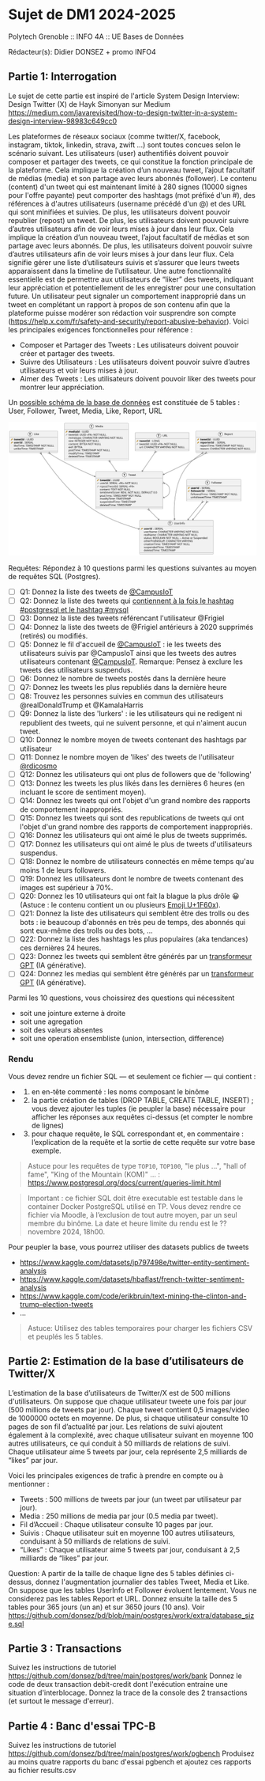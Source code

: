 #  Sujet de DM1 2024-2025

Polytech Grenoble :: INFO 4A :: UE Bases de Données

Rédacteur(s): Didier DONSEZ + promo INFO4

## Partie 1: Interrogation 

Le sujet de cette partie est inspiré de l'article System Design Interview: Design Twitter (X) de Hayk Simonyan sur Medium https://medium.com/javarevisited/how-to-design-twitter-in-a-system-design-interview-98983c649cc0

Les plateformes de réseaux sociaux (comme twitter/X, facebook, instagram, tiktok, linkedin, strava, zwift ...) sont toutes concues selon le scénario suivant. Les utilisateurs (user) authentifiés doivent pouvoir composer et partager des tweets, ce qui constitue la fonction principale de la plateforme. Cela implique la création d’un nouveau tweet, l’ajout facultatif de médias (media) et son partage avec leurs abonnés (follower). Le contenu (content) d'un tweet qui est maintenant limité à 280 signes (10000 signes pour l'offre payante) peut comporter des hashtags (mot préfixé d'un #), des références à d'autres utilisateurs (username précédé d'un @) et des URL qui sont minifiées et suivies. De plus, les utilisateurs doivent pouvoir republier (repost) un tweet. De plus, les utilisateurs doivent pouvoir suivre d’autres utilisateurs afin de voir leurs mises à jour dans leur flux. Cela implique la création d’un nouveau tweet, l’ajout facultatif de médias et son partage avec leurs abonnés. De plus, les utilisateurs doivent pouvoir suivre d’autres utilisateurs afin de voir leurs mises à jour dans leur flux. Cela signifie gérer une liste d’utilisateurs suivis et s’assurer que leurs tweets apparaissent dans la timeline de l’utilisateur. Une autre fonctionnalité essentielle est de permettre aux utilisateurs de “liker” des tweets, indiquant leur appréciation et potentiellement de les enregistrer pour une consultation future. Un utilisateur peut signaler un comportement inapproprié dans un tweet en complétant un rapport à propos de son contenu afin que la plateforme puisse modérer son rédaction voir susprendre son compte (https://help.x.com/fr/safety-and-security/report-abusive-behavior).
Voici les principales exigences fonctionnelles pour référence :
* Composer et Partager des Tweets : Les utilisateurs doivent pouvoir créer et partager des tweets.
* Suivre des Utilisateurs : Les utilisateurs doivent pouvoir suivre d’autres utilisateurs et voir leurs mises à jour.
* Aimer des Tweets : Les utilisateurs doivent pouvoir liker des tweets pour montrer leur appréciation.

Un [possible schéma de la base de données](twitter.plantuml) est constituée de 5 tables : User, Follower, Tweet, Media, Like, Report, URL

![](twitter.svg)

Requêtes: Répondez à 10 questions parmi les questions suivantes au moyen de requêtes SQL (Postgres).
* [ ] Q1: Donnez la liste des tweets de [@CampusIoT](https://twitter.com/CampusIoT)
* [ ] Q2: Donnez la liste des tweets qui [contiennent à la fois le hashtag #postgresql et le hashtag #mysql](https://twitter.com/search?q=%23postgresql%20%23mysql&src=typed_query&f=top)
* [ ] Q3: Donnez la liste des tweets référencant l'utilisateur @Frigiel
* [ ] Q4: Donnez la liste des tweets de @Frigiel antérieurs à 2020 supprimés (retirés) ou modifiés.
* [ ] Q5: Donnez le fil d'accueil de [@CampusIoT](https://twitter.com/CampusIoT) : ie les tweets des utilisateurs suivis par @CampusIoT ainsi que les tweets des autres utilisateurs contenant [@CampusIoT](https://twitter.com/CampusIoT). Remarque: Pensez à exclure les tweets des utilisateurs suspendus.
* [ ] Q6: Donnez le nombre de tweets postés dans la dernière heure
* [ ] Q7: Donnez les tweets les plus republiés dans la dernière heure
* [ ] Q8:  Trouvez les personnes suivies en commun des utilisateurs @realDonaldTrump et @KamalaHarris
* [ ] Q9: Donnez la liste des 'lurkers' : ie les utilisateurs qui ne redigent ni republient des tweets, qui ne suivent personne, et qui n'aiment aucun tweet.
* [ ] Q10: Donnez le nombre moyen de tweets contenant des hashtags par utilisateur
* [ ] Q11: Donnez le nombre moyen de 'likes' des tweets de l'utilisateur [@rdicosmo](https://twitter.com/rdicosmo)
* [ ] Q12: Donnez les utilisateurs qui ont plus de followers que de 'following' 
* [ ] Q13: Donnez les tweets les plus likés dans les dernières 6 heures (en incluant le score de sentiment moyen).
* [ ] Q14: Donnez les tweets qui ont l'objet d'un grand nombre des rapports de comportement inappropriés.
* [ ] Q15: Donnez les tweets qui sont des republications de tweets qui ont l'objet d'un grand nombre des rapports de comportement inappropriés.
* [ ] Q16: Donnez les utilisateurs qui ont aimé le plus de tweets supprimés.
* [ ] Q17: Donnez les utilisateurs qui ont aimé le plus de tweets d'utilisateurs suspendus.
* [ ] Q18: Donnez le nombre de utilisateurs connectés en même temps qu'au moins 1 de leurs followers.
* [ ] Q19: Donnez les utilisateurs dont le nombre de tweets contenant des images est supérieur à 70%.
* [ ] Q20: Donnez les 10 utilisateurs qui ont fait la blague la plus drôle 😀 (Astuce : le contenu contient un ou plusieurs [Emoji U+1F60x](https://fr.wikipedia.org/wiki/%C3%89moji)).
* [ ] Q21: Donnez la liste des utilisateurs qui semblent être des trolls ou des bots : ie beaucoup d'abonnés en très peu de temps, des abonnés qui sont eux-même des trolls ou des bots, ...
* [ ] Q22: Donnez la liste des hashtags les plus populaires (aka tendances) ces dernières 24 heures. 
* [ ] Q23: Donnez les tweets qui semblent être générés par un [transformeur GPT](https://fr.wikipedia.org/wiki/Transformeur) (IA générative).
* [ ] Q24: Donnez les medias qui semblent être générés par un [transformeur GPT](https://fr.wikipedia.org/wiki/Transformeur) (IA générative).

Parmi les 10 questions, vous choissirez des questions qui nécessitent
* soit une jointure externe à droite
* soit une agregation
* soit des valeurs absentes
* soit une operation ensembliste (union, intersection, difference)

### Rendu
Vous devez rendre un fichier SQL — et seulement ce fichier — qui contient :
* 1. en en-tête commenté : les noms composant le binôme
* 2. la partie création de tables (DROP TABLE, CREATE TABLE, INSERT) ; vous devez ajouter les tuples (ie peupler la base) nécessaire pour afficher les réponses aux requêtes ci-dessus (et compter le nombre de lignes)
* 3. pour chaque requête, le SQL correspondant et, en commentaire : l’explication de la requête et la sortie de cette requête sur votre base exemple.

> Astuce pour les requêtes de type `TOP10`, `TOP100`, "le plus ...", "hall of fame", "King of the Mountain (KOM)" ... : https://www.postgresql.org/docs/current/queries-limit.html

> Important : ce fichier SQL doit être executable est testable dans le container Docker PostgreSQL utilisé en TP.
Vous devez rendre ce fichier via Moodle, à l’exclusion de tout autre moyen, par un seul membre du binôme.
La date et heure limite du rendu est le ?? novembre 2024, 18h00.

Pour peupler la base, vous pourrez utiliser des datasets publics de tweets 
* https://www.kaggle.com/datasets/jp797498e/twitter-entity-sentiment-analysis
* https://www.kaggle.com/datasets/hbaflast/french-twitter-sentiment-analysis
* https://www.kaggle.com/code/erikbruin/text-mining-the-clinton-and-trump-election-tweets
* ...

> Astuce: Utilisez des tables temporaires pour charger les fichiers CSV et peuplés les 5 tables.

## Partie 2: Estimation de la base d’utilisateurs de Twitter/X

L’estimation de la base d’utilisateurs de Twitter/X est de 500 millions d'utilisateurs. On suppose que chaque utilisateur tweete une fois par jour (500 millions de tweets par jour). Chaque tweet contient 0,5 images/video de 1000000 octets en moyenne. De plus, si chaque utilisateur consulte 10 pages de son fil d’actualité par jour. Les relations de suivi ajoutent également à la complexité, avec chaque utilisateur suivant en moyenne 100 autres utilisateurs, ce qui conduit à 50 milliards de relations de suivi. Chaque utilisateur aime 5 tweets par jour, cela représente 2,5 milliards de “likes” par jour.

Voici les principales exigences de trafic à prendre en compte ou à mentionner :
* Tweets : 500 millions de tweets par jour (un tweet par utilisateur par jour).
* Media : 250 millions de media par jour (0.5 media par tweet).
* Fil d’Accueil : Chaque utilisateur consulte 10 pages par jour.
* Suivis : Chaque utilisateur suit en moyenne 100 autres utilisateurs, conduisant à 50 milliards de relations de suivi.
* “Likes” : Chaque utilisateur aime 5 tweets par jour, conduisant à 2,5 milliards de “likes” par jour.

Question: A partir de la taille de chaque ligne des 5 tables définies ci-dessus, donnez l'augmentation journalier des tables Tweet, Media et Like. On suppose que les tables UserInfo et Follower évoluent lentement. Vous ne considerez pas les tables Report et URL. Donnez ensuite la taille des 5 tables pour 365 jours (un an) et sur 3650 jours (10 ans).
Voir https://github.com/donsez/bd/blob/main/postgres/work/extra/database_size.sql

## Partie 3 : Transactions
Suivez les instructions de tutoriel https://github.com/donsez/bd/tree/main/postgres/work/bank
Donnez le code de deux transaction debit-credit dont l'exécution entraine une situation d'interblocage.
Donnez la trace de la console des 2 transactions (et surtout le message d'erreur).

##  Partie 4 : Banc d'essai TPC-B
Suivez les instructions de tutoriel https://github.com/donsez/bd/tree/main/postgres/work/pgbench
Produisez au moins quatre rapports du banc d'essai pgbench et ajoutez ces rapports au fichier results.csv

